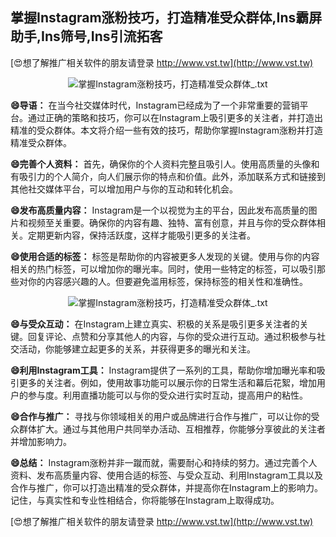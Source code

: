 ## **掌握Instagram涨粉技巧，打造精准受众群体,Ins霸屏助手,Ins筛号,Ins引流拓客**

[😍想了解推广相关软件的朋友请登录 http://www.vst.tw](http://www.vst.tw)

 <center><img src="https://vst.tw/MP4/tuiguang/png/4.png" alt="掌握Instagram涨粉技巧，打造精准受众群体_.txt"></center>

**😄导语：**
在当今社交媒体时代，Instagram已经成为了一个非常重要的营销平台。通过正确的策略和技巧，你可以在Instagram上吸引更多的关注者，并打造出精准的受众群体。本文将介绍一些有效的技巧，帮助你掌握Instagram涨粉并打造精准受众群体。

**😄完善个人资料：**
首先，确保你的个人资料完整且吸引人。使用高质量的头像和有吸引力的个人简介，向人们展示你的特点和价值。此外，添加联系方式和链接到其他社交媒体平台，可以增加用户与你的互动和转化机会。

**😄发布高质量内容：**
Instagram是一个以视觉为主的平台，因此发布高质量的图片和视频至关重要。确保你的内容有趣、独特、富有创意，并且与你的受众群体相关。定期更新内容，保持活跃度，这样才能吸引更多的关注者。

**😄使用合适的标签：**
标签是帮助你的内容被更多人发现的关键。使用与你的内容相关的热门标签，可以增加你的曝光率。同时，使用一些特定的标签，可以吸引那些对你的内容感兴趣的人。但要避免滥用标签，保持标签的相关性和准确性。

 <center><img src="https://vst.tw/MP4/tuiguang/png/7.png" alt="掌握Instagram涨粉技巧，打造精准受众群体_.txt"></center>

**😄与受众互动：**
在Instagram上建立真实、积极的关系是吸引更多关注者的关键。回复评论、点赞和分享其他人的内容，与你的受众进行互动。通过积极参与社交活动，你能够建立起更多的关系，并获得更多的曝光和关注。

**😄利用Instagram工具：**
Instagram提供了一系列的工具，帮助你增加曝光率和吸引更多的关注者。例如，使用故事功能可以展示你的日常生活和幕后花絮，增加用户的参与度。利用直播功能可以与你的受众进行实时互动，提高用户的粘性。

**😄合作与推广：**
寻找与你领域相关的用户或品牌进行合作与推广，可以让你的受众群体扩大。通过与其他用户共同举办活动、互相推荐，你能够分享彼此的关注者并增加影响力。

**😄总结：**
Instagram涨粉并非一蹴而就，需要耐心和持续的努力。通过完善个人资料、发布高质量内容、使用合适的标签、与受众互动、利用Instagram工具以及合作与推广，你可以打造出精准的受众群体，并提高你在Instagram上的影响力。记住，与真实性和专业性相结合，你将能够在Instagram上取得成功。

[😍想了解推广相关软件的朋友请登录 http://www.vst.tw](http://www.vst.tw)




